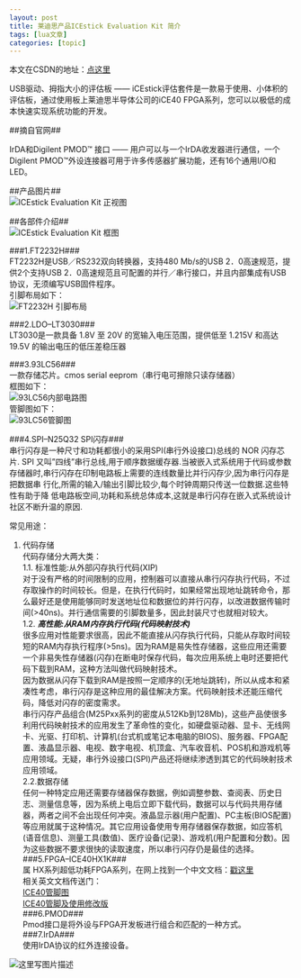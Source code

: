 ```yaml
---
layout: post
title: 莱迪思产品ICEstick Evaluation Kit 简介 
tags: [lua文章]
categories: [topic]
---
```

<p>本文在CSDN的地址：<a href="https://blog.csdn.net/idevede/article/details/61930997" target="_blank" rel="noopener noreferrer">点这里</a></p>
<p>USB驱动、拇指大小的评估板 —— iCEstick评估套件是一款易于使用、小体积的评估板，通过使用板上莱迪思半导体公司的iCE40 FPGA系列，您可以以极低的成本快速实现系统功能的开发。</p>

<p>##摘自官网##</p>
<p>IrDA和Digilent PMOD™ 接口 —— 用户可以与一个IrDA收发器进行通信，一个Digilent PMOD™外设连接器可用于许多传感器扩展功能，还有16个通用I/O和LED。</p>
<p>##产品图片##<br/><img src="http://img.blog.csdn.net/20170313205246231?watermark/2/text/aHR0cDovL2Jsb2cuY3Nkbi5uZXQvaWRldmVkZQ==/font/5a6L5L2T/fontsize/400/fill/I0JBQkFCMA==/dissolve/70/gravity/SouthEast" alt="ICEstick Evaluation Kit 正视图"/></p>
<p>##各部件介绍##<br/><img src="http://img.blog.csdn.net/20170313205353408?watermark/2/text/aHR0cDovL2Jsb2cuY3Nkbi5uZXQvaWRldmVkZQ==/font/5a6L5L2T/fontsize/400/fill/I0JBQkFCMA==/dissolve/70/gravity/SouthEast" alt="ICEstick Evaluation Kit 框图"/></p>
<p>###1.FT2232H###<br/>FT2232H是USB／RS232双向转换器，支持480 Mb/s的USB 2．0高速规范，提供2个支持USB 2．0高速规范且可配置的并行／串行接口，并且内部集成有USB协议，无须编写USB固件程序。<br/>引脚布局如下：<br/><img src="http://img.blog.csdn.net/20170313205719380?watermark/2/text/aHR0cDovL2Jsb2cuY3Nkbi5uZXQvaWRldmVkZQ==/font/5a6L5L2T/fontsize/400/fill/I0JBQkFCMA==/dissolve/70/gravity/SouthEast" alt="FT2232H 引脚布局"/></p>
<p>###2.LDO–LT3030###<br/>LT3030是一款具备 1.8V 至 20V 的宽输入电压范围，提供低至 1.215V 和高达 19.5V 的输出电压的低压差稳压器</p>
<p>###3.93LC56###<br/>一款存储芯片。cmos serial eeprom（串行电可擦除只读存储器）<br/>框图如下：<br/><img src="http://img.blog.csdn.net/20170313211934660?watermark/2/text/aHR0cDovL2Jsb2cuY3Nkbi5uZXQvaWRldmVkZQ==/font/5a6L5L2T/fontsize/400/fill/I0JBQkFCMA==/dissolve/70/gravity/SouthEast" alt="93LC56内部电路图"/><br/>管脚图如下：<br/><img src="http://img.blog.csdn.net/20170313212009489?watermark/2/text/aHR0cDovL2Jsb2cuY3Nkbi5uZXQvaWRldmVkZQ==/font/5a6L5L2T/fontsize/400/fill/I0JBQkFCMA==/dissolve/70/gravity/SouthEast" alt="93LC56管脚图"/></p>
<p>###4.SPI–N25Q32 SPI闪存###<br/>  串行闪存是一种尺寸和功耗都很小的采用SPI(串行外设接口)总线的 NOR 闪存芯片. SPI 又叫”四线”串行总线,用于顺序数据缓存器.当被嵌入式系统用于代码或参数存储器时,串行闪存在印制电路板上需要的连线数量比并行闪存少,因为串行闪存是把数据串 行化,所需的输入/输出引脚比较少,每个时钟周期只传送一位数据.这些特性有助于降 低电路板空间,功耗和系统总体成本,这就是串行闪存在嵌入式系统设计社区不断升温的原因.</p>
<p>常见用途：</p>
<ol>
<li>代码存储<br/>代码存储分大两大类：<br/>1.1. 标准性能:从外部闪存执行代码(XIP)<br/>对于没有严格的时间限制的应用，控制器可以直接从串行闪存执行代码，不过存取操作的时间较长。但是，在执行代码时，如果经常出现地址跳转命令，那么最好还是使用能够同时发送地址位和数据位的并行闪存，以改进数据传输时间(&gt;40ns)。并行通信需要的引脚数量多，因此封装尺寸也就相对较大。<br/>1.2. <strong><em>高性能:从RAM内存执行代码(代码映射技术)</em></strong><br/>很多应用对性能要求很高，因此不能直接从闪存执行代码，只能从存取时间较短的RAM内存执行程序(&gt;5ns)。因为RAM是易失性存储器，这些应用还需要一个非易失性存储器(闪存)在断电时保存代码，每次应用系统上电时还要把代码下载到RAM，这种方法叫做代码映射技术。<br/>因为数据从闪存下载到RAM是按照一定顺序的(无地址跳转)，所以从成本和紧凑性考虑，串行闪存是这种应用的最佳解决方案。代码映射技术还能压缩代码，降低对闪存的密度需求。<br/>串行闪存产品组合(M25Pxx系列的密度从512Kb到128Mb)，这些产品使很多利用代码映射技术的应用发生了革命性的变化，如硬盘驱动器、显卡、无线网卡、光驱、打印机、计算机(台式机或笔记本电脑的BIOS)、服务器、FPGA配置、液晶显示器、电视、数字电视、机顶盒、汽车收音机、POS机和游戏机等应用领域。无疑，串行外设接口(SPI)产品还将继续渗透到其它的代码映射技术应用领域。<br/>2.2.数据存储<br/>任何一种特定应用还需要存储器保存数据，例如调整参数、查阅表、历史日志、测量信息等，因为系统上电后立即下载代码，数据可以与代码共用存储器，两者之间不会出现任何冲突。液晶显示器(用户配置)、PC主板(BIOS配置)等应用就属于这种情况。其它应用设备使用专用存储器保存数据，如应答机(语音信息)、测量工具(数值)、医疗设备(记录)、游戏机(用户配置和分数)。因为这些数据不要求很快的读取速度，所以串行闪存仍是最佳的选择。<br/>###5.FPGA–ICE40HX1K###<br/>属 HX系列超低功耗FPGA系列，在网上找到一个中文文档：<a href="http://www.ic37.com/LATTICE_CN/ICE40HX4K-TQ144_datasheet_12974957/" title="戳这里" target="_blank" rel="noopener noreferrer">戳这里</a><br/>相关英文文档传送门：<br/><a href="http://download.csdn.net/detail/idevede/9779921" title="ICE管脚图" target="_blank" rel="noopener noreferrer">ICE40管脚图</a><br/><a href="http://download.csdn.net/detail/idevede/9779925" title="ICE40管脚详解" target="_blank" rel="noopener noreferrer">ICE40管脚及使用修改版</a><br/>###6.PMOD###<br/>Pmod接口是将外设与FPGA开发板进行组合和匹配的一种方式。<br/>###7.IrDA###<br/>使用IrDA协议的红外连接设备。</li>
</ol>
<p><img src="http://img.blog.csdn.net/20170313220834203?watermark/2/text/aHR0cDovL2Jsb2cuY3Nkbi5uZXQvaWRldmVkZQ==/font/5a6L5L2T/fontsize/400/fill/I0JBQkFCMA==/dissolve/70/gravity/SouthEast" alt="这里写图片描述"/></p>